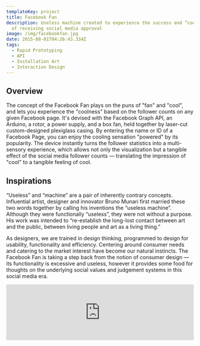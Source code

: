 ```yaml
---
templateKey: project
title: Facebook Fan
description: Useless machine created to experience the success and “cool” effect
  of receiving social media approval
image: /img/facebookfan.jpg
date: 2015-08-01T04:26:43.334Z
tags:
  - Rapid Prototyping
  - API
  - Installation Art
  - Interaction Design
---
```

## Overview

The concept of the Facebook Fan plays on the puns of "fan" and "cool", and lets you experience the "coolness" based on the follower counts on any given Facebook page. It's devised with the Facebook Graph API, an Arduino, a rotor, a power supply, and a box fan, held together by laser-cut custom-designed plexiglass casing. By entering the name or ID of a Facebook Page, you can enjoy the cooling sensation "powered" by its popularity. The device instantly turns the follower statistics into a multi-sensory experience, which allows not only the visualization but a tangible effect of the social media follower counts — translating the impression of "cool" to a tangible feeling of cool.

<div class="grid grid--col_2">
<rehype-image src="facebookfan.jpg" caption="This is one of the four postcards I designed for this event. "></rehype-image>
</div>

## Inspirations

“Useless” and “machine” are a pair of inherently contrary concepts. Influential artist, designer and innovator Bruno Munari first married these two words together by calling his inventions the “useless machine”. Although they were functionally “useless”, they were not without a purpose. His work was intended to “re-establish the long-lost contact between art and the public, between living people and art as a living thing.”

As designers, we are trained in design thinking, programmed to design for usability, functionality and efficiency. Centering around consumer needs and catering to the market interest have become our natural instincts. The Facebook Fan is taking a step back from the notion of consumer design — its functionality is excessive and useless, however it provides some food for thoughts on the underlying social values and judgement systems in this social media era. 

<div class="youtubeWrapper" style="max-width:800px"><iframe width="100%" src="https://www.youtube.com/embed/jjqPoa0heMM???rel=0" frameborder="0" allowfullscreen></iframe></div>